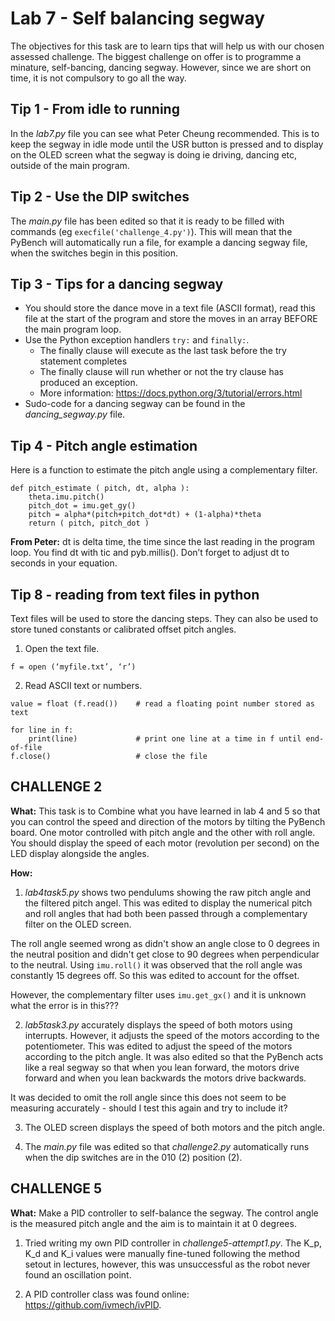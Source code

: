 # Lab 7 - Self balancing segway

The objectives for this task are to learn tips that will help us with our chosen assessed challenge. The biggest challenge on offer is to programme a minature, self-bancing, dancing segway. However, since we are short on time, it is not compulsory to go all the way.

## Tip 1 - From idle to running

In the _lab7.py_ file you can see what Peter Cheung recommended. This is to keep the segway in idle mode until the USR button is pressed and to display on the OLED screen what the segway is doing ie driving, dancing etc, outside of the main program.

## Tip 2 - Use the DIP switches

The _main.py_ file has been edited so that it is ready to be filled with commands (eg ```execfile('challenge_4.py')```). This will mean that the PyBench will automatically run a file, for example a dancing segway file, when the switches begin in this position.

## Tip 3 - Tips for a dancing segway

- You should store the dance move in a text file (ASCII format), read this file at the start of the program and store the moves in an array BEFORE the main program loop.
- Use the Python exception handlers ```try:``` and ```finally:```. 
    - The finally clause will execute as the last task before the try statement completes
    - The finally clause will run whether or not  the try clause has produced an exception.
    - More information: https://docs.python.org/3/tutorial/errors.html
- Sudo-code for a dancing segway can be found in the *dancing_segway.py* file.

## Tip 4 - Pitch angle estimation
Here is a function to estimate the pitch angle using a complementary filter. 

```
def pitch_estimate ( pitch, dt, alpha ):
    theta.imu.pitch()
    pitch_dot = imu.get_gy()
    pitch = alpha*(pitch+pitch_dot*dt) + (1-alpha)*theta
    return ( pitch, pitch_dot )
```

**From Peter:** dt is delta time, the time since the last reading in the program loop. You find dt with tic and pyb.millis(). Don’t forget to adjust dt to seconds in your equation.

## Tip 8 - reading from text files in python

Text files will be used to store the dancing steps. They can also be used to store tuned constants or calibrated offset pitch angles.

1. Open the text file.

```f = open (‘myfile.txt’, ‘r’)```

2. Read ASCII text or numbers.

```
value = float (f.read())    # read a floating point number stored as text

for line in f:
    print(line)             # print one line at a time in f until end-of-file
f.close()                   # close the file
```

## CHALLENGE 2

**What:** This task is to Combine what you have learned in lab 4 and 5 so that you can control the speed and direction of the motors by tilting the PyBench board. One motor controlled with pitch angle and the other with roll angle. You should display the speed of each motor (revolution per second) on the LED display alongside the angles.

**How:** 

1. _lab4task5.py_ shows two pendulums showing the raw pitch angle and the filtered pitch angel. This was edited to display the numerical pitch and roll angles that had both been passed through a complementary filter on the OLED screen. 

The roll angle seemed wrong as didn't show an angle close to 0 degrees in the neutral position and didn't get close to 90 degrees when perpendicular to the neutral. Using ```imu.roll()``` it was observed that the roll angle was constantly 15 degrees off. So this was edited to account for the offset.

However, the complementary filter uses ```imu.get_gx()``` and it is unknown what the error is in this???

2. _lab5task3.py_ accurately displays the speed of both motors using interrupts. However, it adjusts the speed of the motors according to the potentiometer. This was edited to adjust the speed of the motors according to the pitch angle. It was also edited so that the PyBench acts like a real segway so that when you lean forward, the motors drive forward and when you lean backwards the motors drive backwards.

It was decided to omit the roll angle since this does not seem to be measuring accurately - should I test this again and try to include it?

3. The OLED screen displays the speed of both motors and the pitch angle.

4. The _main.py_ file was edited so that _challenge2.py_ automatically runs when the dip switches are in the 010 (2) position (2).

## CHALLENGE 5

**What:** Make a PID controller to self-balance the segway. The control angle is the measured pitch angle and the aim is to maintain it at 0 degrees.

1. Tried writing my own PID controller in _challenge5-attempt1.py_. The K_p, K_d and K_i values were manually fine-tuned following the method setout in lectures, however, this was unsuccessful as the robot never found an oscillation point. 

2. A PID controller class was found online: https://github.com/ivmech/ivPID. 
